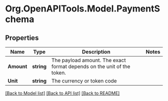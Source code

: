 
# Org.OpenAPITools.Model.PaymentSchema

## Properties

Name | Type | Description | Notes
------------ | ------------- | ------------- | -------------
**Amount** | **string** | The payload amount. The exact format depends on the unit of the token. | 
**Unit** | **string** | The currency or token code | 

[[Back to Model list]](../README.md#documentation-for-models)
[[Back to API list]](../README.md#documentation-for-api-endpoints)
[[Back to README]](../README.md)

